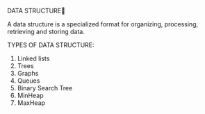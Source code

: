 DATA STRUCTURE👀

A data structure is a specialized format for organizing, processing, retrieving and storing data.

TYPES OF DATA STRUCTURE:

1) Linked lists
2) Trees
3) Graphs 
4) Queues
5) Binary Search Tree 
6) MinHeap 
7) MaxHeap

